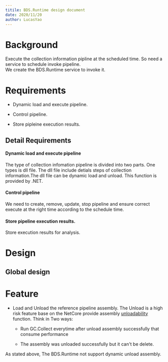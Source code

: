 ```yaml
---
titile: BDS.Runtime design document
date: 2020/11/20
author: LucasYao
---
```

# Background
Execute the collection information pipline at the scheduled time. So need a service to schedule invoke pipeline.  
We create the BDS.Runtime service to invoke it.

# Requirements
+ Dynamic load and execute pipeline.

+ Control pipeline.

+ Store pipleine execution results.

## Detail Requirements

#### Dynamic load and execute pipeline
The type of collection infomation pipeline is divided into two parts. One types is dll file.
The dll file include detials steps of collection information.The dll file can be dynamic load and unload. This function is provided by .NET.

#### Control pipeline
We need to create, remove, update, stop pipeline and ensure correct execute at the right time according to the schedule time.

#### Store pipeline execution results.
Store execution results for analysis.

# Design
## Global design

# Feature

+ Load and Unload the reference pipeline assembly.
The Unload is a high risk feature base on the NetCore provide assembly [unloadability](https://docs.microsoft.com/en-us/dotnet/standard/assembly/unloadability) function. 
Think in Two ways:

  - Run GC.Collect everytime after unload assembly successfully that consume performance
  
  - The assembly was unloaded successfully but it can't be delete.  
  
As stated above, The BDS.Runtime not support dynamic unload assembly.
